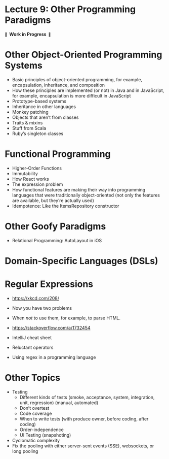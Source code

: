 # Lecture 9: Other Programming Paradigms

**<small>🚧</small>  Work in Progress  <small>🚧</small>**

# Other Object-Oriented Programming Systems

- Basic principles of object-oriented programming, for example, encapsulation, inheritance, and composition
- How these principles are implemented (or not) in Java and in JavaScript, for example, encapsulation is more difficult in JavaScript
- Prototype-based systems
- Inheritance in other languages
- Monkey patching
- Objects that aren’t from classes
- Traits & mixins
- Stuff from Scala
- Ruby’s singleton classes

# Functional Programming

- Higher-Order Functions
- Immutability
- How React works
- The expression problem
- How functional features are making their way into programming languages that were traditionally object-oriented (not only the features are available, but they’re actually used)
- Idempotence: Like the ItemsRepository constructor

# Other Goofy Paradigms

- Relational Programming: AutoLayout in iOS

# Domain-Specific Languages (DSLs)

# Regular Expressions

- https://xkcd.com/208/
- Now you have two problems
- When _not_ to use them, for example, to parse HTML.
- https://stackoverflow.com/a/1732454

- IntelliJ cheat sheet

- Reluctant operators

- Using regex in a programming language

# Other Topics

- Testing
  - Different kinds of tests (smoke, acceptance, system, integration, unit, regression) (manual, automated)
  - Don’t overtest
  - Code coverage
  - When to write tests (with produce owner, before coding, after coding)
  - Order-independence
  - UI Testing (snapshoting)
- Cyclomatic complexity
- Fix the pooling with either server-sent events (SSE), websockets, or long pooling
